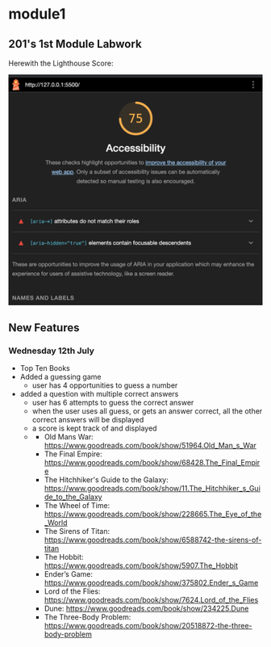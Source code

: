# module1

## 201's 1st Module Labwork

Herewith the Lighthouse Score:

![Lighthouse Score](image.png)


## New Features

### Wednesday 12th July
- Top Ten Books
- Added a guessing game
  - user has 4 opportunities to guess a number
- added a question with multiple correct answers
  - user has 6 attempts to guess the correct answer
  - when the user uses all guess, or gets an answer correct, all the other correct answers will be displayed
  - a score is kept track of and displayed
  - 
    - Old Mans War: https://www.goodreads.com/book/show/51964.Old_Man_s_War
    - The Final Empire: https://www.goodreads.com/book/show/68428.The_Final_Empire
    - The Hitchhiker's Guide to the Galaxy: https://www.goodreads.com/book/show/11.The_Hitchhiker_s_Guide_to_the_Galaxy
    - The Wheel of Time: https://www.goodreads.com/book/show/228665.The_Eye_of_the_World
    - The Sirens of Titan: https://www.goodreads.com/book/show/6588742-the-sirens-of-titan
    - The Hobbit: https://www.goodreads.com/book/show/5907.The_Hobbit
    - Ender’s Game: https://www.goodreads.com/book/show/375802.Ender_s_Game
    - Lord of the Flies: https://www.goodreads.com/book/show/7624.Lord_of_the_Flies
    - Dune: https://www.goodreads.com/book/show/234225.Dune
    - The Three-Body Problem: https://www.goodreads.com/book/show/20518872-the-three-body-problem




